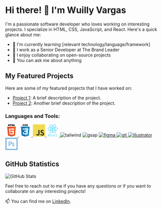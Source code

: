 # Hi there! 👋 I'm Wuilly Vargas

I'm a passionate software developer who loves working on interesting projects. I specialize in HTML, CSS, JavaScript, and React. Here's a quick glance about me:

- 🌱 I'm currently learning [relevant technology/language/framework]
- 💼 I work as a Senior Developer at The Brand Leader
- 👯 I enjoy collaborating on open-source projects
- 💬 You can ask me about anything

## My Featured Projects

Here are some of my featured projects that I have worked on:

- [Project 1](link_to_project_1): A brief description of the project.
- [Project 2](link_to_project_2): Another brief description of the project.

<h3 align="left">Languages and Tools:</h3>
<p align="left"> 
<a href="https://www.w3.org/html/" target="_blank" rel="noreferrer"> <img src="https://raw.githubusercontent.com/devicons/devicon/master/icons/html5/html5-original-wordmark.svg" alt="html5" width="40" height="40"/> </a>
<a href="https://www.w3schools.com/css/" target="_blank" rel="noreferrer"> <img src="https://raw.githubusercontent.com/devicons/devicon/master/icons/css3/css3-original-wordmark.svg" alt="css3" width="40" height="40"/> </a>
<a href="https://developer.mozilla.org/en-US/docs/Web/JavaScript" target="_blank" rel="noreferrer"> <img src="https://raw.githubusercontent.com/devicons/devicon/master/icons/javascript/javascript-original.svg" alt="javascript" width="40" height="40"/> </a>
<a href="https://reactjs.org/" target="_blank" rel="noreferrer"> <img src="https://raw.githubusercontent.com/devicons/devicon/master/icons/react/react-original-wordmark.svg" alt="react" width="40" height="40"/> </a>
<img src="https://www.vectorlogo.zone/logos/tailwindcss/tailwindcss-icon.svg" alt="tailwind" width="40" height="40"/> </a>
<img src="https://cdn.worldvectorlogo.com/logos/gsap-greensock.svg" alt="gsap" width="40" height="40"/> </a>
<a href="https://www.figma.com/" target="_blank" rel="noreferrer"> <img src="https://www.vectorlogo.zone/logos/figma/figma-icon.svg" alt="figma" width="40" height="40"/> </a>
<a href="https://git-scm.com/" target="_blank" rel="noreferrer"> <img src="https://www.vectorlogo.zone/logos/git-scm/git-scm-icon.svg" alt="git" width="40" height="40"/> </a>
<a href="https://www.adobe.com/in/products/illustrator.html" target="_blank" rel="noreferrer"> <img src="https://www.vectorlogo.zone/logos/adobe_illustrator/adobe_illustrator-icon.svg" alt="illustrator" width="40" height="40"/> </a>  
<a href="https://www.photoshop.com/en" target="_blank" rel="noreferrer"> <img src="https://raw.githubusercontent.com/devicons/devicon/master/icons/photoshop/photoshop-line.svg" alt="photoshop" width="40" height="40"/> </a>    
</p>


## GitHub Statistics

![GitHub Stats](https://github-readme-stats.vercel.app/api?username=your_username&show_icons=true&count_private=true&hide_title=true)

Feel free to reach out to me if you have any questions or if you want to collaborate on any interesting projects!

📫 You can find me on [LinkedIn](https://www.linkedin.com/in/wuilly-vargas/). 
